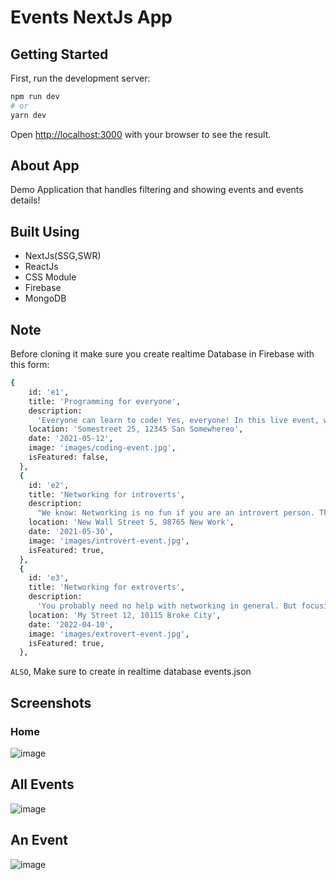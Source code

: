 # Events NextJs App

## Getting Started

First, run the development server:

```bash
npm run dev
# or
yarn dev
```
Open [http://localhost:3000](http://localhost:3000) with your browser to see the result.

## About App
Demo Application that handles filtering and showing events and events details!

## Built Using
- NextJs(SSG,SWR) 
- ReactJs
- CSS Module
- Firebase
- MongoDB
## Note
Before cloning it make sure you create realtime Database in Firebase with this form:
  ```bash
  {
      id: 'e1',
      title: 'Programming for everyone',
      description:
        'Everyone can learn to code! Yes, everyone! In this live event, we are going to go through all the key basics and get you started with programming as well.',
      location: 'Somestreet 25, 12345 San Somewhereo',
      date: '2021-05-12',
      image: 'images/coding-event.jpg',
      isFeatured: false,
    },
    {
      id: 'e2',
      title: 'Networking for introverts',
      description:
        "We know: Networking is no fun if you are an introvert person. That's why we came up with this event - it'll be so much easier. Promised!",
      location: 'New Wall Street 5, 98765 New Work',
      date: '2021-05-30',
      image: 'images/introvert-event.jpg',
      isFeatured: true,
    },
    {
      id: 'e3',
      title: 'Networking for extroverts',
      description:
        'You probably need no help with networking in general. But focusing your energy correctly - that is something where most people can improve.',
      location: 'My Street 12, 10115 Broke City',
      date: '2022-04-10',
      image: 'images/extrovert-event.jpg',
      isFeatured: true,
    },
  ```
 `ALSO`, Make sure to create in realtime database events.json
## Screenshots
### Home
![image](https://user-images.githubusercontent.com/102517583/187242595-72ffc836-a664-4a61-a813-7a357ba405d2.png)
## All Events
![image](https://user-images.githubusercontent.com/102517583/187242625-f69ff261-f4dd-4478-8621-729136f1e226.png)
## An Event
![image](https://user-images.githubusercontent.com/102517583/187242692-9ee56fbd-0063-439f-933a-9d73f4859e85.png)
